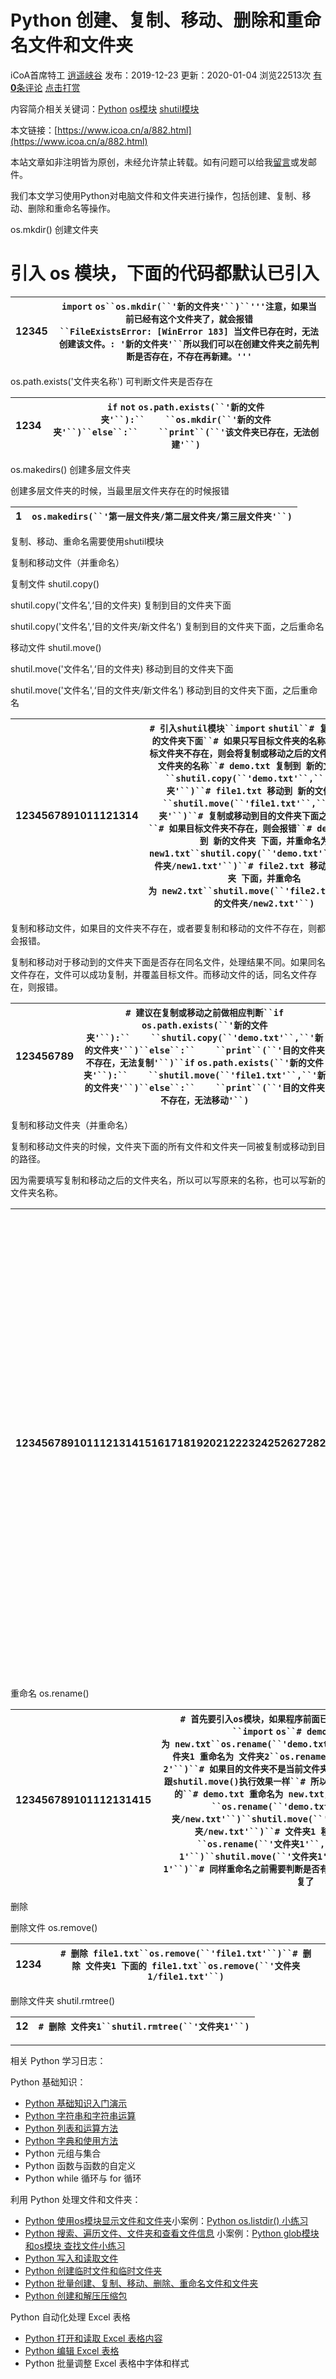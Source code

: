# Python 创建、复制、移动、删除和重命名文件和文件夹

iCoA首席特工 [逍遥峡谷](https://www.icoa.cn/) 发布：2019-12-23 更新：2020-01-04 浏览22513次 [有**0**条评论](https://www.icoa.cn/a/882.html#comment) [点击打赏](https://icoa.vip/thx/)

内容简介相关关键词：[Python](https://www.icoa.cn/keywords/?key=Python)   [os模块](https://www.icoa.cn/keywords/?key=os%C4%A3%BF%E9)   [shutil模块](https://www.icoa.cn/keywords/?key=shutil%C4%A3%BF%E9)

本文链接：[https://www.icoa.cn/a/882.html](https://www.icoa.cn/a/882.html)

本站文章如非注明皆为原创，未经允许禁止转载。如有问题可以给我[留言](https://icoa.vip/)或发邮件。

我们本文学习使用Python对电脑文件和文件夹进行操作，包括创建、复制、移动、删除和重命名等操作。

os.mkdir() 创建文件夹

# 引入 os 模块，下面的代码都默认已引入

| 12345 | `import` `os``os.mkdir(``'新的文件夹'``)``'''注意，如果当前已经有这个文件夹了，就会报错``FileExistsError: [WinError 183] 当文件已存在时，无法创建该文件。: '新的文件夹'``所以我们可以在创建文件夹之前先判断是否存在，不存在再新建。'''` |
| ----- | ----------------------------------------------------------------------------------------------------------------------------------------------------------------------------------------------------------------------------------------------- |

os.path.exists('文件夹名称') 可判断文件夹是否存在

| 1234 | `if` `not` `os.path.exists(``'新的文件夹'``):``    ``os.mkdir(``'新的文件夹'``)``else``:``    ``print``(``'该文件夹已存在，无法创建'``)` |
| ---- | ------------------------------------------------------------------------------------------------------------------------------------------------------ |

os.makedirs() 创建多层文件夹

创建多层文件夹的时候，当最里层文件夹存在的时候报错

| 1 | `os.makedirs(``'第一层文件夹/第二层文件夹/第三层文件夹'``)` |
| - | ------------------------------------------------------------- |

复制、移动、重命名需要使用shutil模块

复制和移动文件（并重命名）

复制文件 shutil.copy()

shutil.copy('文件名',‘目的文件夹) 复制到目的文件夹下面

shutil.copy('文件名',‘目的文件夹/新文件名’) 复制到目的文件夹下面，之后重命名

移动文件 shutil.move()

shutil.move('文件名',‘目的文件夹) 移动到目的文件夹下面

shutil.move('文件名',‘目的文件夹/新文件名’) 移动到目的文件夹下面，之后重命名

| 1234567891011121314 | `# 引入shutil模块``import` `shutil``# 复制或移动到目的文件夹下面``# 如果只写目标文件夹的名称的话，如果目标文件夹不存在，则会将复制或移动之后的文件重命名为目标文件夹的名称``# demo.txt 复制到 新的文件夹 下面``shutil.copy(``'demo.txt'``,``'新的文件夹'``)``# file1.txt 移动到 新的文件夹 下面``shutil.move(``'file1.txt'``,``'新的文件夹'``)``# 复制或移动到目的文件夹下面之后，重命名``# 如果目标文件夹不存在，则会报错``# demo.txt 复制到 新的文件夹 下面，并重命名为new1.txt``shutil.copy(``'demo.txt'``,``'新的文件夹/new1.txt'``)``# file2.txt 移动到 新的文件夹 下面，并重命名为 new2.txt``shutil.move(``'file2.txt'``,``'新的文件夹/new2.txt'``)` |
| ------------------- | ------------------------------------------------------------------------------------------------------------------------------------------------------------------------------------------------------------------------------------------------------------------------------------------------------------------------------------------------------------------------------------------------------------------------------------------------------------------------------------------------------------------------------------------------------------------------------------------------------------------------------------------------------------------------------------ |

复制和移动文件，如果目的文件夹不存在，或者要复制和移动的文件不存在，则都会报错。

复制和移动对于移动到的文件夹下面是否存在同名文件，处理结果不同。如果同名文件存在，文件可以成功复制，并覆盖目标文件。而移动文件的话，同名文件存在，则报错。

| 123456789 | `# 建议在复制或移动之前做相应判断``if` `os.path.exists(``'新的文件夹'``):``    ``shutil.copy(``'demo.txt'``,``'新的文件夹'``)``else``:``    ``print``(``'目的文件夹不存在，无法复制'``)``if` `os.path.exists(``'新的文件夹'``):``    ``shutil.move(``'file1.txt'``,``'新的文件夹'``)``else``:``    ``print``(``'目的文件夹不存在，无法移动'``)` |
| --------- | ---------------------------------------------------------------------------------------------------------------------------------------------------------------------------------------------------------------------------------------------------------------------------------------------------------------------------------------------------------------------- |

复制和移动文件夹（并重命名）

复制和移动文件夹的时候，文件夹下面的所有文件和文件夹一同被复制或移动到目的路径。

因为需要填写复制和移动之后的文件夹名，所以可以写原来的名称，也可以写新的文件夹名称。

| 1234567891011121314151617181920212223242526272829 | `# 复制文件夹 shutil.copytree()``shutil.copytree(``'要复制的文件夹'``, ``'目的文件夹/要复制的文件夹'``) 复制到目的文件夹下面``shutil.copytree(``'要复制的文件夹'``, ``'目的文件夹/新文件夹'``) 复制过去并重命名为 新文件夹``# 移动文件夹 shutil.move()``shutil.copytree(``'要移动的文件夹'``, ``'目的文件夹'``) 移动到目的文件夹下面``shutil.copytree(``'要移动的文件夹'``, ``'目的文件夹/新文件夹'``) 复制过去并改名为 新文件夹``'''对于目标路径下是否有同名文件夹，shutil.copytree() 和 shutil.move 运行结果不同。``复制文件夹，目标路径下有同名文件夹，会报错。``移动文件夹，目标路径下有同名文件夹，则会移动到同名文件夹的下面，如果同名文件夹下面还有一个同名文件夹，才会报错'''``# 假设 文件夹1 要移动到的 新文件夹/文件夹1 是存在的``shutil.move(``'文件夹1'``,``'新文件夹/文件夹1'``)``# 运行之后，文件夹结构会变成：新文件夹/文件夹1/文件夹1``# 如果 新文件夹/文件夹1/文件夹1 也存在，则会报错``# 所以建议用下面的方法判断是否存在同名文件夹``import` `os``import` `shutil``if` `not` `os.path.exists(``'新的文件夹/文件夹1'``):``    ``shutil.copytree(``'文件夹1'``, ``'新的文件夹/文件夹1'``)``else``:``    ``print``(``'该文件夹已存在，无法复制'``)``# 对于移动文件夹来说，则下面两个的执行结果是一样的``if` `not` `os.path.exists(``'新的文件夹/文件夹1'``):``    ``shutil.move(``'文件夹1, '``新的文件夹')``else``:``    ``print``(``'该文件夹已存在，无法移动'``)``if` `not` `os.path.exists(``'新的文件夹/文件夹1'``):``    ``shutil.move(``'文件夹1, '``新的文件夹')``else``:``    ``print``(``'该文件夹已存在，无法移动'``)` |
| ------------------------------------------------- | ------------------------------------------------------------------------------------------------------------------------------------------------------------------------------------------------------------------------------------------------------------------------------------------------------------------------------------------------------------------------------------------------------------------------------------------------------------------------------------------------------------------------------------------------------------------------------------------------------------------------------------------------------------------------------------------------------------------------------------------------------------------------------------------------------------------------------------------------------------------------------------------------------------------------------------------------------------------------------------------------------------------------------------------------------------------------------------------------------------------------------------------------------------------------------------------------------------------------------------------------------------------------------------------------------------------------------------------------------------------------------------------------------------------------------------------------------------------------------------------------------------------------------------------------------------------------------------------------------------------------- |

重命名 os.rename()

| 123456789101112131415 | `# 首先要引入os模块，如果程序前面已经引入了，则不用重复引入``import` `os``# demo.txt 重命名为 new.txt``os.rename(``'demo.txt'``,``'new.txt'``)``# 文件夹1 重命名为 文件夹2``os.rename(``'文件夹1'``,``'文件夹2'``)``# 如果目的文件夹不是当前文件夹下面，则相当于移动并重命名，跟shutil.move()执行效果一样``# 所以下面这两个语句运行结果是相同的``# demo.txt 重命名为 new.txt，并移动到 目的文件夹 下面``os.rename(``'demo.txt'``,``'目的文件夹/new.txt'``)``shutil.move(``'demo.txt'``,``'目的文件夹/new.txt'``)``# 文件夹1 移动到 新的文件夹 下面``os.rename(``'文件夹1'``,``'新的文件夹/文件夹1'``)``shutil.move(``'文件夹1'``,``'新的文件夹/文件夹1'``)``# 同样重命名之前需要判断是否有同名文件和文件夹，这里不再重复了` |
| --------------------- | -------------------------------------------------------------------------------------------------------------------------------------------------------------------------------------------------------------------------------------------------------------------------------------------------------------------------------------------------------------------------------------------------------------------------------------------------------------------------------------------------------------------------------------------------------------------------------------------------------------------------------------------------------------------------------------------------------------------------------------------------- |

删除

删除文件 os.remove()

| 1234 | `# 删除 file1.txt``os.remove(``'file1.txt'``)``# 删除 文件夹1 下面的 file1.txt``os.remove(``'文件夹1/file1.txt'``)` |
| ---- | --------------------------------------------------------------------------------------------------------------------------- |

删除文件夹 shutil.rmtree()

| 12 | `# 删除 文件夹1``shutil.rmtree(``'文件夹1'``)` |
| -- | -------------------------------------------------- |

---

相关 Python 学习日志：

Python 基础知识：

* [Python 基础知识入门演示](https://www.icoa.cn/a/806.html "Python 基础知识入门演示")
* [Python 字符串和字符串运算](https://www.icoa.cn/a/878.html "Python 字符串和字符串运算")
* [Python 列表和运算方法](https://www.icoa.cn/a/875.html "Python 列表和运算方法")
* [Python 字典和使用方法](https://www.icoa.cn/a/876.html "Python 字典和使用方法")
* Python 元组与集合
* Python 函数与函数的自定义
* Python while 循环与 for 循环

利用 Python 处理文件和文件夹：

* [Python 使用os模块显示文件和文件夹](https://www.icoa.cn/a/879.html "Python 搜索、遍历文件、文件夹和查看文件信息")小案例：[Python os.listdir() 小练习](https://www.icoa.cn/a/887.html "Python os.listdir() 小练习")
* [Python 搜索、遍历文件、文件夹和查看文件信息](https://www.icoa.cn/a/879.html "Python 搜索、遍历文件、文件夹和查看文件信息")
  小案例：[Python glob模块和os模块 查找文件小练习](https://www.icoa.cn/a/887.html)
* [Python 写入和读取文件](https://www.icoa.cn/a/880.html "Python 写入和读取文件")
* [Python 创建临时文件和临时文件夹](https://www.icoa.cn/a/881.html)
* [Python 批量创建、复制、移动、删除、重命名文件和文件夹](https://www.icoa.cn/a/882.html)
* [Python 创建和解压压缩包](https://www.icoa.cn/a/883.html)

Python 自动化处理 Excel 表格

* [Python 打开和读取 Excel 表格内容](https://www.icoa.cn/a/884.html)
* [Python 编辑 Excel 表格](https://www.icoa.cn/a/885.html)
* Python 批量调整 Excel 表格中字体和样式
